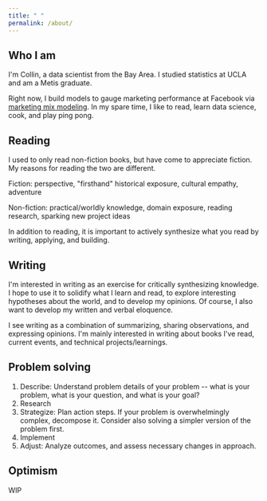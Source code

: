 ```yaml
---
title: " "
permalink: /about/
---
```


## Who I am

I'm Collin, a data scientist from the Bay Area. I studied statistics at UCLA and am a Metis graduate. 

Right now, I build models to gauge marketing performance at Facebook via [marketing mix modeling](https://en.wikipedia.org/wiki/Marketing_mix_modeling). In my spare time, I like to read, learn data science, cook, and play ping pong. 

## Reading

I used to only read non-fiction books, but have come to appreciate fiction. My reasons for reading the two are different.

Fiction: perspective, "firsthand" historical exposure, cultural empathy, adventure

Non-fiction: practical/worldly knowledge, domain exposure, reading research, sparking new project ideas

In addition to reading, it is important to actively synthesize what you read by writing, applying, and building. 

## Writing

I'm interested in writing as an exercise for critically synthesizing knowledge. I hope to use it to solidify what I learn and read, to explore interesting hypotheses about the world, and to develop my opinions. Of course, I also want to develop my written and verbal eloquence. 

I see writing as a combination of summarizing, sharing observations, and expressing opinions. I'm mainly interested in writing about books I've read, current events, and technical projects/learnings.

## Problem solving 

1. Describe: Understand problem details of your problem -- what is your problem, what is your question, and what is your goal? 
2. Research
3. Strategize: Plan action steps. If your problem is overwhelmingly complex, decompose it. Consider also solving a simpler version of the problem first.
4. Implement
5. Adjust: Analyze outcomes, and assess necessary changes in approach.

## Optimism

WIP